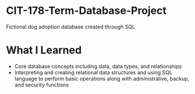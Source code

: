 # CIT-178-Term-Database-Project
Fictional dog adoption database created through SQL
# What I Learned
* Core database concepts including data, data types, and relationships
* Interpreting and creating relational data structures and using SQL language to perform basic operations along with administrative, backup, and security functions
